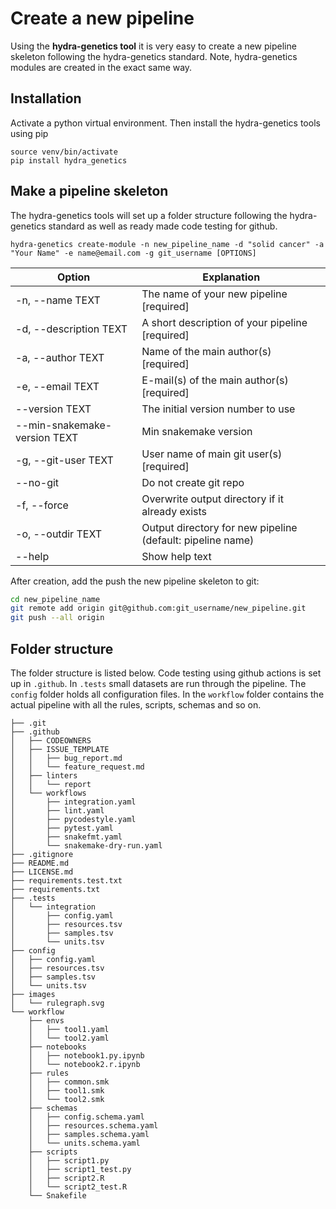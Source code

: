 # Create a new pipeline
Using the **hydra-genetics tool** it is very easy to create a new pipeline skeleton following the hydra-genetics standard.
Note, hydra-genetics modules are created in the exact same way.
## Installation
Activate a python virtual environment. Then install the hydra-genetics tools using pip
```
source venv/bin/activate
pip install hydra_genetics
```
## Make a pipeline skeleton
The hydra-genetics tools will set up a folder structure following the hydra-genetics standard
as well as ready made code testing for github.
```
hydra-genetics create-module -n new_pipeline_name -d "solid cancer" -a "Your Name" -e name@email.com -g git_username [OPTIONS]
```
| Option | Explanation |
|--------|-------------|
| -n, --name TEXT | The name of your new pipeline  [required] |
| -d, --description TEXT | A short description of your pipeline [required] |
| -a, --author TEXT | Name of the main author(s) [required] |
| -e, --email TEXT | E-mail(s) of the main author(s) [required] |
| --version TEXT | The initial version number to use |
| --min-snakemake-version TEXT | Min snakemake version |
| -g, --git-user TEXT | User name of main git user(s) [required] |
| --no-git | Do not create git repo |
| -f, --force | Overwrite output directory if it already exists |
| -o, --outdir TEXT | Output directory for new pipeline (default: pipeline name) |
| --help | Show help text |

After creation, add the push the new pipeline skeleton to git:

```bash
cd new_pipeline_name
git remote add origin git@github.com:git_username/new_pipeline.git
git push --all origin
```
## Folder structure
The folder structure is listed below.
Code testing using github actions is set up in `.github`.
In `.tests` small datasets are run through the pipeline.
The `config` folder holds all configuration files.
In the `workflow` folder contains the actual pipeline with all the rules, scripts, schemas and so on.
```
├── .git
├── .github
│   ├── CODEOWNERS
│   ├── ISSUE_TEMPLATE
│   │   ├── bug_report.md
│   │   └── feature_request.md
│   ├── linters
│   │   └── report
│   └── workflows
│       ├── integration.yaml
│       ├── lint.yaml
│       ├── pycodestyle.yaml
│       ├── pytest.yaml
│       ├── snakefmt.yaml
│       └── snakemake-dry-run.yaml
├── .gitignore
├── README.md
├── LICENSE.md
├── requirements.test.txt
├── requirements.txt
├── .tests
│   └── integration
│       ├── config.yaml
│       ├── resources.tsv
│       ├── samples.tsv
│       └── units.tsv
├── config
│   ├── config.yaml
│   ├── resources.tsv
│   ├── samples.tsv
│   └── units.tsv
├── images
│   └── rulegraph.svg
└── workflow
    ├── envs
    │   ├── tool1.yaml
    │   └── tool2.yaml
    ├── notebooks
    │   ├── notebook1.py.ipynb
    │   └── notebook2.r.ipynb
    ├── rules
    │   ├── common.smk
    │   ├── tool1.smk
    │   └── tool2.smk
    ├── schemas
    │   ├── config.schema.yaml
    │   ├── resources.schema.yaml
    │   ├── samples.schema.yaml
    │   └── units.schema.yaml
    ├── scripts
    │   ├── script1.py
    │   ├── script1_test.py
    │   ├── script2.R
    │   └── script2_test.R
    └── Snakefile
```
